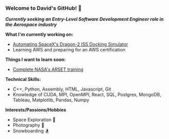 ### Welcome to David's GitHub! 👋

***Currently seeking an Entry-Level Software Development Engineer role in the Aerospace industry***

**What I'm currently working on:**
* [Automating SpaceX's Dragon-2 ISS Docking Simulator](https://github.com/david-kishi/automated-iss-sim)
* Learning AWS and preparing for an AWS certification

**Things I want to learn soon:**
* [Complete NASA's ARSET training](https://arset.gsfc.nasa.gov/)

**Technical Skills:** 
* C++, Python, Assembly, HTML, Javascript, Git
* Knowledge of CUDA, MPI, OpenMPI, React, SQL, Postgres, MongoDB, Tableau, Matplotlib, Pandas, Numpy

**Interests/Passions/Hobbies**
* Space Exploration 🚀
* Photography 📸
* Snowboarding 🏂
